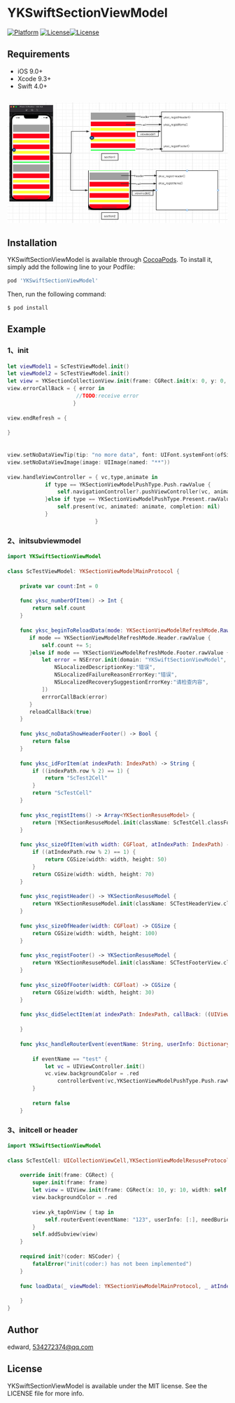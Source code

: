 # YKSwiftSectionViewModel

[![Platform](https://img.shields.io/badge/swift-v4.2-yellow.svg)](https://cocoapods.org/pods/YKSwiftSectionViewModel) [![License](https://img.shields.io/badge/platform-iOS9-red.svg)](https://gitee.com/Edwrard/YKSwiftSectionViewModel)[![License](https://img.shields.io/badge/license-MIT-blue.svg)](https://gitee.com/Edwrard/YKSwiftSectionViewModel/blob/master/LICENSE)

## Requirements

- iOS 9.0+ 
- Xcode 9.3+
- Swift 4.0+



## 

![插件示意图](image.png)

## Installation

YKSwiftSectionViewModel is available through [CocoaPods](https://cocoapods.org). To install
it, simply add the following line to your Podfile:

```ruby
pod 'YKSwiftSectionViewModel'
```

Then, run the following command:

```
$ pod install
```

## Example

### 1、init

```swift
let viewModel1 = ScTestViewModel.init()
let viewModel2 = ScTestViewModel.init()
let view = YKSectionCollectionView.init(frame: CGRect.init(x: 0, y: 0, width: self.view.bounds.size.width, height: self.view.bounds.size.height),datas: [viewModel1,viewModel2])
view.errorCallBack = { error in
                      //TODO:receive error
                     }

view.endRefresh = {

}
        
        
view.setNoDataViewTip(tip: "no more data", font: UIFont.systemFont(ofSize: 10))
view.setNoDataViewImage(image: UIImage(named: "**"))
        
view.handleViewController = { vc,type,animate in
            if type == YKSectionViewModelPushType.Push.rawValue {
                self.navigationController?.pushViewController(vc, animated: animate)
            }else if type == YKSectionViewModelPushType.Present.rawValue {
                self.present(vc, animated: animate, completion: nil)
            }
                            }
```

### 2、initsubviewmodel

```swift
import YKSwiftSectionViewModel

class ScTestViewModel: YKSectionViewModelMainProtocol {
    
    private var count:Int = 0
    
    func yksc_numberOfItem() -> Int {
        return self.count
    }
    
    func yksc_beginToReloadData(mode: YKSectionViewModelRefreshMode.RawValue, reloadCallBack: @escaping ((Bool) -> Void), errrorCallBack: @escaping ((Error) -> Void)) {
       if mode == YKSectionViewModelRefreshMode.Header.rawValue {
           self.count += 5;
       }else if mode == YKSectionViewModelRefreshMode.Footer.rawValue {
           let error = NSError.init(domain: "YKSwiftSectionViewModel", code: -1, userInfo: [
               NSLocalizedDescriptionKey:"错误",
               NSLocalizedFailureReasonErrorKey:"错误",
               NSLocalizedRecoverySuggestionErrorKey:"请检查内容",
           ])
           errrorCallBack(error)
       }
       reloadCallBack(true)
    }
    
    func yksc_noDataShowHeaderFooter() -> Bool {
        return false
    }
    
    func yksc_idForItem(at indexPath: IndexPath) -> String {
        if ((indexPath.row % 2) == 1) {
            return "ScTest2Cell"
        }
        return "ScTestCell"
    }
    
    func yksc_registItems() -> Array<YKSectionResuseModel> {
        return [YKSectionResuseModel.init(className: ScTestCell.classForCoder(), classId: "ScTestCell"),YKSectionResuseModel.init(className: ScTest2Cell.classForCoder(), classId: "ScTest2Cell")]
    }
    
    func yksc_sizeOfItem(with width: CGFloat, atIndexPath: IndexPath) -> CGSize {
        if ((atIndexPath.row % 2) == 1) {
            return CGSize(width: width, height: 50)
        }
        return CGSize(width: width, height: 70)
    }
    
    func yksc_registHeader() -> YKSectionResuseModel {
        return YKSectionResuseModel.init(className: SCTestHeaderView.classForCoder(), classId: "SCTestHeaderView")
    }
    
    func yksc_sizeOfHeader(width: CGFloat) -> CGSize {
        return CGSize(width: width, height: 100)
    }
    
    func yksc_registFooter() -> YKSectionResuseModel {
        return YKSectionResuseModel.init(className: SCTestFooterView.classForCoder(), classId: "SCTestFooterView")
    }
    
    func yksc_sizeOfFooter(width: CGFloat) -> CGSize {
        return CGSize(width: width, height: 30)
    }
    
    func yksc_didSelectItem(at indexPath: IndexPath, callBack: ((UIViewController, YKSectionViewModelPushType.RawValue, Bool) -> Void)) {
        
    }
    
    func yksc_handleRouterEvent(eventName: String, userInfo: Dictionary<String, Any>, controllerEvent: ((UIViewController, YKSectionViewModelPushType.RawValue, Bool) -> Void)) -> Bool {
        
        if eventName == "test" {
            let vc = UIViewController.init()
            vc.view.backgroundColor = .red
            	controllerEvent(vc,YKSectionViewModelPushType.Push.rawValue,true)
        }
        
        return false
    }
```

### 3、initcell or header

```swift
import YKSwiftSectionViewModel

class ScTestCell: UICollectionViewCell,YKSectionViewModelResuseProtocol {
    
    override init(frame: CGRect) {
        super.init(frame: frame)
        let view = UIView.init(frame: CGRect(x: 10, y: 10, width: self.bounds.size.width - 20, height: self.bounds.size.height - 20))
        view.backgroundColor = .red
        
        view.yk_tapOnView { tap in
            self.routerEvent(eventName: "123", userInfo: [:], needBuried: true)
        }
        self.addSubview(view)
    }
    
    required init?(coder: NSCoder) {
        fatalError("init(coder:) has not been implemented")
    }
    
    func loadData(_ viewModel: YKSectionViewModelMainProtocol, _ atIndexPath: IndexPath) {
        
    }
}
```



## Author

edward, 534272374@qq.com

## License

YKSwiftSectionViewModel is available under the MIT license. See the LICENSE file for more info.
